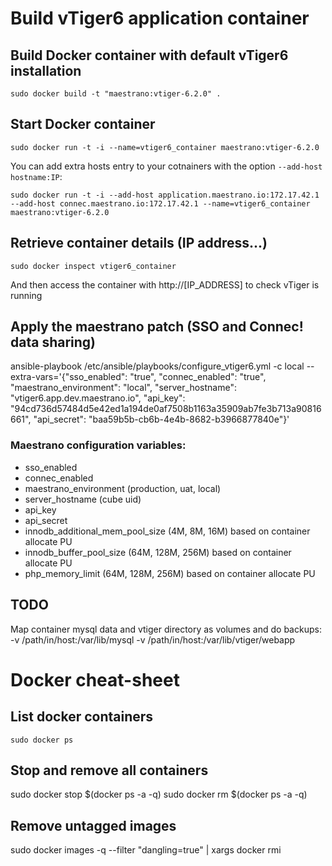 # Build vTiger6 application container

## Build Docker container with default vTiger6 installation
`sudo docker build -t "maestrano:vtiger-6.2.0" .`

## Start Docker container
`sudo docker run -t -i --name=vtiger6_container maestrano:vtiger-6.2.0`

You can add extra hosts entry to your cotnainers with the option `--add-host hostname:IP`:

`sudo docker run -t -i --add-host application.maestrano.io:172.17.42.1 --add-host connec.maestrano.io:172.17.42.1 --name=vtiger6_container maestrano:vtiger-6.2.0`

## Retrieve container details (IP address...)
`sudo docker inspect vtiger6_container`

And then access the container with http://[IP_ADDRESS] to check vTiger is running

## Apply the maestrano patch (SSO and Connec! data sharing)
ansible-playbook /etc/ansible/playbooks/configure_vtiger6.yml -c local --extra-vars='{"sso_enabled": "true", "connec_enabled": "true", "maestrano_environment": "local", "server_hostname": "vtiger6.app.dev.maestrano.io", "api_key": "94cd736d57484d5e42ed1a194de0af7508b1163a35909ab7fe3b713a90816661", "api_secret": "baa59b5b-cb6b-4e4b-8682-b3966877840e"}'

### Maestrano configuration variables:
 - sso_enabled
 - connec_enabled
 - maestrano_environment (production, uat, local)
 - server_hostname (cube uid)
 - api_key
 - api_secret
 - innodb_additional_mem_pool_size (4M, 8M, 16M) based on container allocate PU
 - innodb_buffer_pool_size (64M, 128M, 256M) based on container allocate PU
 - php_memory_limit (64M, 128M, 256M) based on container allocate PU

## TODO
Map container mysql data and vtiger directory as volumes and do backups:
-v /path/in/host:/var/lib/mysql -v /path/in/host:/var/lib/vtiger/webapp


# Docker cheat-sheet

## List docker containers
`sudo docker ps`

## Stop and remove all containers
sudo docker stop $(docker ps -a -q)
sudo docker rm $(docker ps -a -q)

## Remove untagged images
sudo docker images -q --filter "dangling=true" | xargs docker rmi
